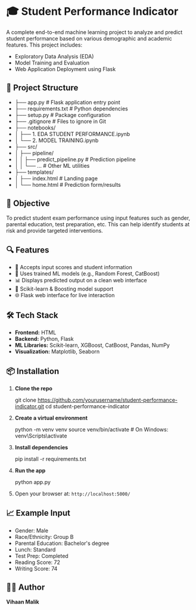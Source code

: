 # 🎓 Student Performance Indicator

A complete end-to-end machine learning project to analyze and predict student performance based on various demographic and academic features. This project includes:

* Exploratory Data Analysis (EDA)
* Model Training and Evaluation
* Web Application Deployment using Flask


## 📂 Project Structure

* ├── app.py                        # Flask application entry point
* ├── requirements.txt              # Python dependencies
* ├── setup.py                      # Package configuration
* ├── .gitignore                    # Files to ignore in Git
* ├── notebooks/
* │   ├── 1. EDA STUDENT PERFORMANCE.ipynb
* │   └── 2. MODEL TRAINING.ipynb
* ├── src/
* │   ├── pipeline/
* │   │   ├── predict_pipeline.py   # Prediction pipeline
* │   │   └── ...                   # Other ML utilities
* ├── templates/
* │   ├── index.html                # Landing page
* │   └── home.html                 # Prediction form/results


## 🎯 Objective

To predict student exam performance using input features such as gender, parental education, test preparation, etc. This can help identify students at risk and provide targeted interventions.


## 🔍 Features

* 🔢 Accepts input scores and student information
* 🤖 Uses trained ML models (e.g., Random Forest, CatBoost)
* 📊 Displays predicted output on a clean web interface
* 🧠 Scikit-learn & Boosting model support
* 🌐 Flask web interface for live interaction


## 🛠️ Tech Stack

* **Frontend:** HTML
* **Backend:** Python, Flask
* **ML Libraries:** Scikit-learn, XGBoost, CatBoost, Pandas, NumPy
* **Visualization:** Matplotlib, Seaborn


## 📦 Installation

1. **Clone the repo**

   git clone https://github.com/yourusername/student-performance-indicator.git
   cd student-performance-indicator

2. **Create a virtual environment**

   python -m venv venv
   source venv/bin/activate  # On Windows: venv\Scripts\activate

3. **Install dependencies**

   pip install -r requirements.txt

4. **Run the app**

   python app.py

5. Open your browser at: `http://localhost:5000/`


## 📈 Example Input

* Gender: Male
* Race/Ethnicity: Group B
* Parental Education: Bachelor's degree
* Lunch: Standard
* Test Prep: Completed
* Reading Score: 72
* Writing Score: 74


## 🙋‍♂️ Author

**Vihaan Malik**